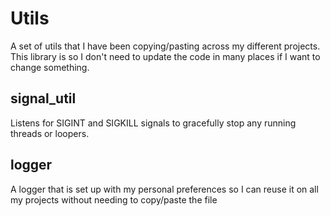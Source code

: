 # Utils
A set of utils that I have been copying/pasting across my different projects. This library is so I don't need to update the code in many places if I want to change something.

## signal_util
Listens for SIGINT and SIGKILL signals to gracefully stop any running threads or loopers.

## logger
A logger that is set up with my personal preferences so I can reuse it on all my projects without needing to copy/paste the file
